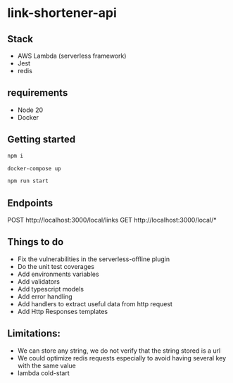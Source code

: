 # link-shortener-api

## Stack
- AWS Lambda (serverless framework)
- Jest
- redis

## requirements
- Node 20
- Docker

## Getting started
```bash
npm i
```

```bash
docker-compose up 
```

```bash
npm run start
```

## Endpoints
POST http://localhost:3000/local/links 
GET  http://localhost:3000/local/*  

## Things to do
- Fix the vulnerabilities in the serverless-offline plugin
- Do the unit test coverages
- Add environments variables
- Add validators
- Add typescript models
- Add error handling
- Add handlers to extract useful data from http request
- Add Http Responses templates

## Limitations:
- We can store any string, we do not verify that the string stored is a url
- We could optimize redis requests especially to avoid having several key with the same value
- lambda cold-start